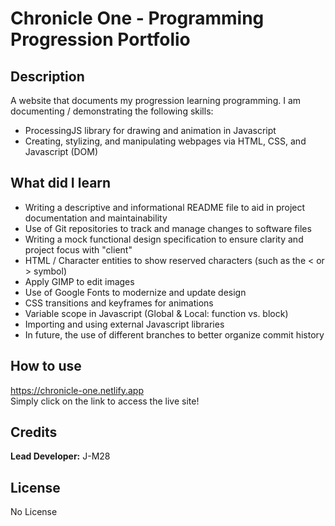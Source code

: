 # Chronicle One - Programming Progression Portfolio

## Description

A website that documents my progression learning programming. I am documenting / demonstrating the following skills:

* ProcessingJS library for drawing and animation in Javascript
* Creating, stylizing, and manipulating webpages via HTML, CSS, and Javascript (DOM)


## What did I learn

* Writing a descriptive and informational README file to aid in project documentation and maintainability
* Use of Git repositories to track and manage changes to software files
* Writing a mock functional design specification to ensure clarity and project focus with "client"
* HTML / Character entities to show reserved characters (such as the < or > symbol)  
* Apply GIMP to edit images
* Use of Google Fonts to modernize and update design
* CSS transitions and keyframes for animations
* Variable scope in Javascript (Global & Local: function vs. block)
* Importing and using external Javascript libraries
* In future, the use of different branches to better organize commit history 

## How to use

https://chronicle-one.netlify.app  
Simply click on the link to access the live site!


## Credits

__Lead Developer:__ J-M28 

## License

No License

